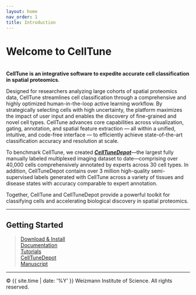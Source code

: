 ```yaml
---
layout: home
nav_order: 1
title: Introduction
---
```


# Welcome to CellTune
&nbsp;  
**CellTune is an integrative software to expedite accurate cell classification in spatial proteomics**. 

Designed for researchers analyzing large cohorts of spatial proteomics data, CellTune streamlines cell classification through a comprehensive and highly optimized human-in-the-loop active learning workflow. By strategically selecting cells with high uncertainty, the platform maximizes the impact of user input and enables the discovery of fine-grained and novel cell types. CellTune advances core capabilities across visualization, gating, annotation, and spatial feature extraction — all within a unified, intuitive, and code-free interface — to efficiently achieve state-of-the-art classification accuracy and resolution at scale.

To benchmark CellTune, we created [***CellTuneDepot***](celltunedepot)—the largest fully manually labeled multiplexed imaging dataset to date—comprising over 40,000 cells comprehensively annotated by experts across 30 cell types. In addition, CellTuneDepot contains over 3 million high-quality semi-supervised labels generated with CellTune across a variety of tissues and disease states with accuracy comparable to expert annotation.

Together, CellTune and CellTuneDepot provide a powerful toolkit for classifying cells and accelerating biological discovery in spatial proteomics.


---
## Getting Started
>[Download & Install](download)  
>[Documentation](documentation)  
>[Tutorials](tutorials)  
>[CellTuneDepot](celltunedepot)  
>[Manuscript](citation)  

---
© {{ site.time | date: '%Y' }} Weizmann Institute of Science. All rights reserved.
